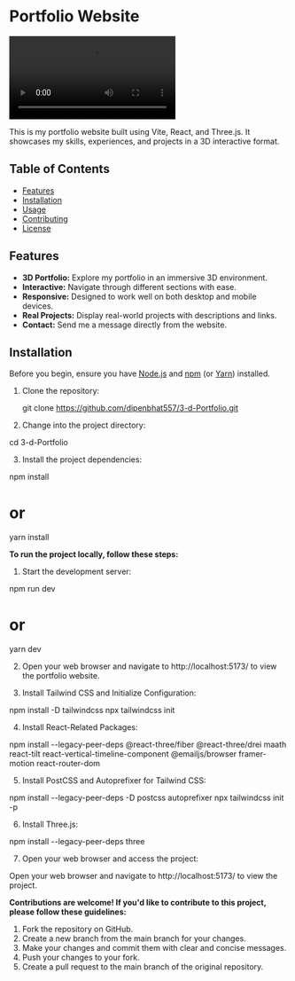 # Portfolio Website

![Project Demo](portfolio.mp4)

This is my portfolio website built using Vite, React, and Three.js. It showcases my skills, experiences, and projects in a 3D interactive format.

## Table of Contents

- [Features](#features)
- [Installation](#installation)
- [Usage](#usage)
- [Contributing](#contributing)
- [License](#license)

## Features

- **3D Portfolio:** Explore my portfolio in an immersive 3D environment.
- **Interactive:** Navigate through different sections with ease.
- **Responsive:** Designed to work well on both desktop and mobile devices.
- **Real Projects:** Display real-world projects with descriptions and links.
- **Contact:** Send me a message directly from the website.

## Installation

Before you begin, ensure you have [Node.js](https://nodejs.org/) and [npm](https://www.npmjs.com/) (or [Yarn](https://yarnpkg.com/)) installed.

1. Clone the repository:

   git clone https://github.com/dipenbhat557/3-d-Portfolio.git

2. Change into the project directory:

cd 3-d-Portfolio

3. Install the project dependencies:

npm install

# or

yarn install

<!-- Usage -->

**To run the project locally, follow these steps:**

1. Start the development server:

npm run dev

# or

yarn dev

2. Open your web browser and navigate to http://localhost:5173/ to view the portfolio website.

3. Install Tailwind CSS and Initialize Configuration:

npm install -D tailwindcss
npx tailwindcss init

<!-- These commands install Tailwind CSS as a development dependency and initialize its configuration. -->

4. Install React-Related Packages:

npm install --legacy-peer-deps @react-three/fiber @react-three/drei maath react-tilt react-vertical-timeline-component @emailjs/browser framer-motion react-router-dom

<!-- These commands install various React-related packages and dependencies required for your project. -->

5. Install PostCSS and Autoprefixer for Tailwind CSS:

npm install --legacy-peer-deps -D postcss autoprefixer
npx tailwindcss init -p

<!-- These commands install PostCSS and Autoprefixer, which are needed to make Tailwind CSS work with Vite. The second command initializes the PostCSS configuration for Tailwind CSS. -->

6. Install Three.js:

npm install --legacy-peer-deps three

<!-- This command installs the Three.js library for 3D graphics rendering. -->

7. Open your web browser and access the project:

Open your web browser and navigate to http://localhost:5173/ to view the project.

<!-- Contributing -->

**Contributions are welcome! If you'd like to contribute to this project, please follow these guidelines:**

1. Fork the repository on GitHub.
2. Create a new branch from the main branch for your changes.
3. Make your changes and commit them with clear and concise messages.
4. Push your changes to your fork.
5. Create a pull request to the main branch of the original repository.
